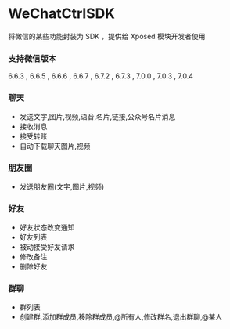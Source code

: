 
# WeChatCtrlSDK
 将微信的某些功能封装为 SDK ，提供给 Xposed 模块开发者使用

### 支持微信版本 ###  
6.6.3 , 6.6.5 , 6.6.6 , 6.6.7 , 6.7.2 , 6.7.3 , 7.0.0 , 7.0.3 , 7.0.4
 
### 聊天 ###
<ul>
 <li>发送文字,图片,视频,语音,名片,链接,公众号名片消息</li>
 <li>接收消息</li>
 <li>接受转账</li>
 <li>自动下载聊天图片,视频</li>
</ul>

### 朋友圈 ###
<ul>
 <li>发送朋友圈(文字,图片,视频)</li>
</ul>

### 好友 ###
<ul>
 <li>好友状态改变通知 </li>
 <li>好友列表 </li>
 <li>被动接受好友请求 </li>
 <li>修改备注 </li>
 <li>删除好友 </li>
</ul>

### 群聊 ###
<ul>
 <li>群列表 </li>
 <li>创建群,添加群成员,移除群成员,@所有人,修改群名,退出群聊,@某人</li>
</ul>


